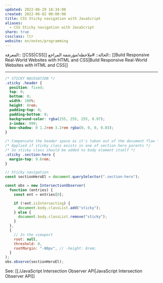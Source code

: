 ```yaml
---
updated: 2022-06-29 18:34:00
created: 2022-06-02 00:00:00
title: CSS Sticky navigation with JavaScript
aliases:
  - CSS Sticky navigation with JavaScript
share: true
cssclass: ltr
website: en/notes/programming
---
```


المعرفة:: [[CSS|CSS]]
الحالة:: #ملاحظة/مؤرشفة
المراجع:: [[Build Responsive Real-World Websites with HTML and CSS|Build Responsive Real-World Websites with HTML and CSS]]

---

```css
/* STICKY NAVIGATION */
.sticky .header {
  position: fixed;
  top: 0;
  bottom: 0;
  width: 100%;
  height: 8rem;
  padding-top: 0;
  padding-bottom: 0;
  background-color: rgba(255, 255, 255, 0.97);
  z-index: 999;
  box-shadow: 0 1.2rem 3.2rem rgba(0, 0, 0, 0.03);
}

/* Compensate the header space as it's taken out of the document flow */
/* Applied if sticky class exists in one of section hero parents */
/* So sticky class should be added to body element itself */
.sticky .section-hero {
  margin-top: 9.6rem;
}
```

```js
// Sticky navigation
const sectionHeroEl = document.querySelector(".section-hero");

const obs = new IntersectionObserver(
  function (entries) {
    const ent = entries[0];

    if (!ent.isIntersecting) {
      document.body.classList.add("sticky");
    } else {
      document.body.classList.remove("sticky");
    }
  },
  {
    // In the viewport
    root: null,
    threshold: 0,
    rootMargin: "-80px", // -height: 8rem;
  }
);
obs.observe(sectionHeroEl);
```

See: [[./JavaScript Intersection Observer API|JavaScript Intersection Observer API]]
